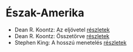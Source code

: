 # Észak-Amerika

- Dean R. Koontz: Az eljövetel [részletek](../_details/Dean%20R.%20Koontz.md#id_1091)
- Dean R. Koontz: Összetörve [részletek](../_details/Dean%20R.%20Koontz.md#id_1078)
- Stephen King: A hosszú menetelés [részletek](../_details/Stephen%20King.md#id_932)